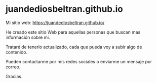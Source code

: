 # juandediosbeltran.github.io
Mi sitio web: https://juandediosbeltran.github.io/


He creado este sitio Web para aquellas personas que buscan mas información sobre mi.

Trataré de tenerlo actualizado, cada que pueda voy a subir algo de contenido.

Pueden contactarme por mis redes sociales o enviarme un mensaje por correo.


Gracias.
